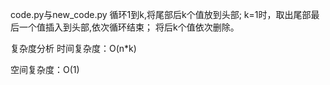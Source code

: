 code.py与new_code.py
循环1到k,将尾部后k个值放到头部;
k=1时，取出尾部最后一个值插入到头部,依次循环结束；
将后k个值依次删除。

复杂度分析
时间复杂度：O(n*k)

空间复杂度：O(1)
